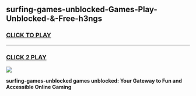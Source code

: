 
## surfing-games-unblocked-Games-Play-Unblocked-&-Free-h3ngs
<h3>
<a href="https://premium76.site?title=surfing-games-unblocked&ref=24A">CLICK TO PLAY</a></h3>
<hr>

<h3>
<a href="https://premium76.site?title=surfing-games-unblocked&ref=24A">CLICK 2 PLAY</a>
  
</h3>

<a href="https://premium76.site?title=surfing-games-unblocked&ref=24A"><img src="https://clearcache.store/games.png"></a>


**surfing-games-unblocked games unblocked: Your Gateway to Fun and Accessible Online Gaming**
